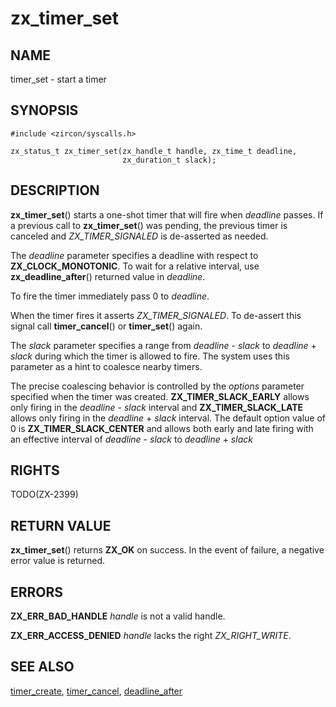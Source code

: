 # zx_timer_set

## NAME

timer_set - start a timer

## SYNOPSIS

```
#include <zircon/syscalls.h>

zx_status_t zx_timer_set(zx_handle_t handle, zx_time_t deadline,
                         zx_duration_t slack);

```

## DESCRIPTION

**zx_timer_set**() starts a one-shot timer that will fire when
*deadline* passes. If a previous call to **zx_timer_set**() was
pending, the previous timer is canceled and
*ZX_TIMER_SIGNALED* is de-asserted as needed.

The *deadline* parameter specifies a deadline with respect to
**ZX_CLOCK_MONOTONIC**. To wait for a relative interval,
use **zx_deadline_after**() returned value in *deadline*.

To fire the timer immediately pass 0 to *deadline*.

When the timer fires it asserts *ZX_TIMER_SIGNALED*. To de-assert this
signal call **timer_cancel**() or **timer_set**() again.

The *slack* parameter specifies a range from *deadline* - *slack* to
*deadline* + *slack* during which the timer is allowed to fire. The system
uses this parameter as a hint to coalesce nearby timers.

The precise coalescing behavior is controlled by the *options* parameter
specified when the timer was created. **ZX_TIMER_SLACK_EARLY** allows only
firing in the *deadline* - *slack* interval and **ZX_TIMER_SLACK_LATE**
allows only firing in the *deadline* + *slack* interval. The default
option value of 0 is **ZX_TIMER_SLACK_CENTER** and allows both early and
late firing with an effective interval of *deadline* - *slack* to
*deadline* + *slack*

## RIGHTS

TODO(ZX-2399)

## RETURN VALUE

**zx_timer_set**() returns **ZX_OK** on success.
In the event of failure, a negative error value is returned.


## ERRORS

**ZX_ERR_BAD_HANDLE**  *handle* is not a valid handle.

**ZX_ERR_ACCESS_DENIED**  *handle* lacks the right *ZX_RIGHT_WRITE*.

## SEE ALSO

[timer_create](timer_create.md),
[timer_cancel](timer_cancel.md),
[deadline_after](deadline_after.md)
